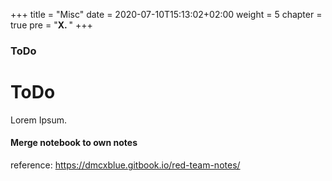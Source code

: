 +++
title = "Misc"
date = 2020-07-10T15:13:02+02:00
weight = 5
chapter = true
pre = "<b>X. </b>"
+++

### ToDo

# ToDo

Lorem Ipsum.

#### Merge notebook to own notes
reference: https://dmcxblue.gitbook.io/red-team-notes/